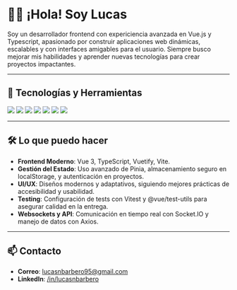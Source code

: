 # 👋🏽 ¡Hola! Soy Lucas

Soy un desarrollador frontend con expericiencia avanzada en Vue.js y Typescript, apasionado por construir aplicaciones web dinámicas, escalables y con interfaces amigables para el usuario. Siempre busco mejorar mis habilidades y aprender nuevas tecnologías para crear proyectos impactantes.

---

## 🚀 Tecnologías y Herramientas

<p align="left">
  <img src="https://img.shields.io/badge/Vue.js-35495E?style=for-the-badge&logo=vue.js&logoColor=4FC08D" />
  <img src="https://img.shields.io/badge/TypeScript-007ACC?style=for-the-badge&logo=typescript&logoColor=white" />
  <img src="https://img.shields.io/badge/Vuetify-1867C0?style=for-the-badge&logo=vuetify&logoColor=AEDDFF" />
  <img src="https://img.shields.io/badge/Vite-646CFF?style=for-the-badge&logo=vite&logoColor=white" />
  <img src="https://img.shields.io/badge/Pinia-2D3748?style=for-the-badge&logo=vue.js&logoColor=yellow" />
  <img src="https://img.shields.io/badge/JavaScript-F7DF1E?style=for-the-badge&logo=javascript&logoColor=black" />
  <img src="https://img.shields.io/badge/Vitest-6E9F18?style=for-the-badge&logo=vitest&logoColor=white" />
</p>

---

## 🛠️ Lo que puedo hacer
- **Frontend Moderno**: Vue 3, TypeScript, Vuetify, Vite.
- **Gestión del Estado**: Uso avanzado de Pinia, almacenamiento seguro en localStorage, y autenticación en proyectos.
- **UI/UX**: Diseños modernos y adaptativos, siguiendo mejores prácticas de accesibilidad y usabilidad.
- **Testing**: Configuración de tests con Vitest y @vue/test-utils para asegurar calidad en la entrega.
- **Websockets y API**: Comunicación en tiempo real con Socket.IO y manejo de datos con Axios.

---

## 📫 Contacto

- **Correo**: lucasnbarbero95@gmail.com
- **LinkedIn**: [/in/lucasnbarbero]([https://linkedin.com/in/lucas-dev](https://www.linkedin.com/in/lucasnbarbero/))
